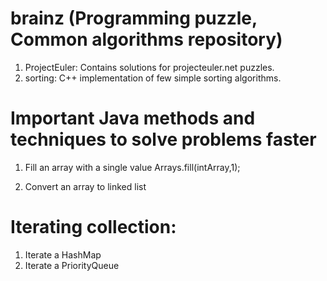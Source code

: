 brainz (Programming puzzle, Common algorithms repository)
=========================================================

1. ProjectEuler: Contains solutions for projecteuler.net puzzles.
2. sorting: C++ implementation of few simple sorting algorithms.

Important Java methods and techniques to solve problems faster
==============================================================

1. Fill an array with a single value
    Arrays.fill(intArray,1);

2. Convert an array to linked list


Iterating collection:
=====================
1. Iterate a HashMap
2. Iterate a PriorityQueue